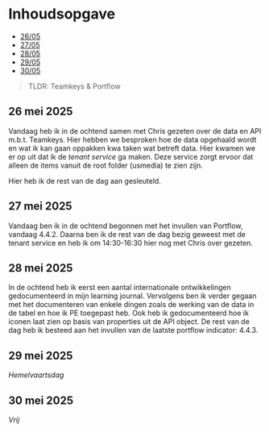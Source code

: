 # Inhoudsopgave

  - [26/05](#26-mei-2025)
  - [27/05](#27-mei-2025)
  - [28/05](#28-mei-2025)
  - [29/05](#29-mei-2025)
  - [30/05](#30-mei-2025)

> TLDR: Teamkeys & Portflow

## 26 mei 2025

Vandaag heb ik in de ochtend samen met Chris gezeten over de data en API m.b.t. Teamkeys. Hier hebben we besproken hoe de data opgehaald wordt en wat ik kan gaan oppakken kwa taken wat betreft data. Hier kwamen we er op uit dat ik de _tenant service_ ga maken. Deze service zorgt ervoor dat alleen de items vanuit de root folder (usmedia) te zien zijn.

Hier heb ik de rest van de dag aan gesleuteld.

## 27 mei 2025

Vandaag ben ik in de ochtend begonnen met het invullen van Portflow, vandaag 4.4.2. Daarna ben ik de rest van de dag bezig geweest met de tenant service en heb ik om 14:30-16:30 hier nog met Chris over gezeten.

## 28 mei 2025

In de ochtend heb ik eerst een aantal internationale ontwikkelingen gedocumenteerd in mijn learning journal. Vervolgens ben ik verder gegaan met het documenteren van enkele dingen zoals de werking van de data in de tabel en hoe ik PE toegepast heb. Ook heb ik gedocumenteerd hoe ik iconen laat zien op basis van properties uit de API object. De rest van de dag heb ik besteed aan het invullen van de laatste portflow indicator: 4.4.3.

## 29 mei 2025

_Hemelvaartsdag_

## 30 mei 2025

_Vrij_
